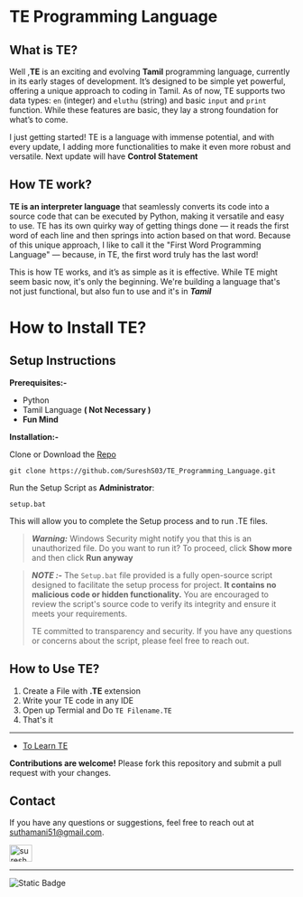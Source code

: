 # TE Programming Language

## What is TE?

Well ,**TE** is an exciting and evolving **Tamil** programming language, currently in its early stages of development. It’s designed to be simple yet powerful, offering a unique approach to coding in Tamil. As of now, TE supports two data types: `en` (integer) and `eluthu` (string) and basic `input` and `print` function. While these features are basic, they lay a strong foundation for what’s to come.

I just getting started! TE is a language with immense potential, and with every update, I adding more functionalities to make it even more robust and versatile. Next update will have **Control Statement**

## How TE work?

**TE is an interpreter language** that seamlessly converts its code into a source code that can be executed by Python, making it versatile and easy to use. TE has its own quirky way of getting things done — it reads the first word of each line and then springs into action based on that word. Because of this unique approach, I like to call it the "First Word Programming Language" — because, in TE, the first word truly has the last word!

This is how TE works, and it’s as simple as it is effective. While TE might seem basic now, it's only the beginning. We're building a language that's not just functional, but also fun to use and it's in ***Tamil***

# How to Install TE?

## Setup Instructions
**Prerequisites:-**
- Python
- Tamil Language **( Not Necessary )**
- **Fun Mind**
  
**Installation:-**

Clone or Download the [Repo](https://github.com/SureshS03/TE_Programming_Language) 

    git clone https://github.com/SureshS03/TE_Programming_Language.git

Run the Setup Script as **Administrator**:

    setup.bat

This will allow you to complete the Setup process and to run .TE files.

> ***Warning:*** Windows Security might notify you that this is an unauthorized file. Do you want to run it? To proceed, click **Show more** and then click **Run anyway**

> ***NOTE :-*** The `Setup.bat` file provided is a fully open-source script designed to facilitate the setup process for project. **It contains no malicious code or hidden functionality.** You are encouraged to review the script's source code to verify its integrity and ensure it meets your requirements.
>
> TE committed to transparency and security. If you have any questions or concerns about the script, please feel free to reach out.

## How to Use TE?

1) Create a File with **.TE** extension
2) Write your TE code in any IDE
3) Open up Termial and Do `TE Filename.TE`
4) That's it

___

- [To Learn TE](https://github.com/SureshS03/TE_Programming_Language/blob/main/docs/Learn.md)


**Contributions are welcome!** Please fork this repository and submit a pull request with your changes.

## Contact

If you have any questions or suggestions, feel free to reach out at suthamani51@gmail.com.

<a href="https://linkedin.com/in/sureshs03" target="blank"><img align="center" src="https://raw.githubusercontent.com/rahuldkjain/github-profile-readme-generator/master/src/images/icons/Social/linked-in-alt.svg" alt="sureshs03" height="30" width="40" /></a>

---

![Static Badge](https://img.shields.io/badge/license-MIT-blue)
